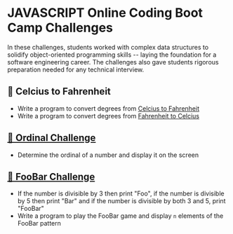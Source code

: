 # JAVASCRIPT Online Coding Boot Camp Challenges

In these challenges, students worked with complex data structures to solidify object-oriented programming skills -- 
laying the foundation for a software engineering career. The challenges also gave students rigorous preparation 
needed for any technical interview.



## 🧮 Celcius to Fahrenheit
* Write a program to convert degrees from [Celcius to Fahrenheit](https://github.com/AnaBoca/bootcamp-javascript-challenges/blob/master/js-challenges/cel2fah.js)
* Write a program to convert degrees from [Fahrenheit to Celcius](https://github.com/AnaBoca/bootcamp-javascript-challenges/blob/master/js-challenges/fah2cel.js)


## [🧮 Ordinal Challenge](https://github.com/AnaBoca/bootcamp-javascript-challenges/blob/master/js-challenges/ordinal_challenge.js)
* Determine the ordinal of a number and display it on the screen


## [🧮 FooBar Challenge](https://github.com/AnaBoca/bootcamp-javascript-challenges/blob/master/js-challenges/foobar_challenge.js)
* If the number is divisible by 3 then print "Foo", if the number is divisible by 5 then print "Bar" and if the number is divisible by both 3 and 5, print "FooBar"
* Write a program to play the FooBar game and display `n` elements of the FooBar pattern
